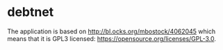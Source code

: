 # debtnet

The application is based on http://bl.ocks.org/mbostock/4062045 which means that it is GPL3 licensed: https://opensource.org/licenses/GPL-3.0.
